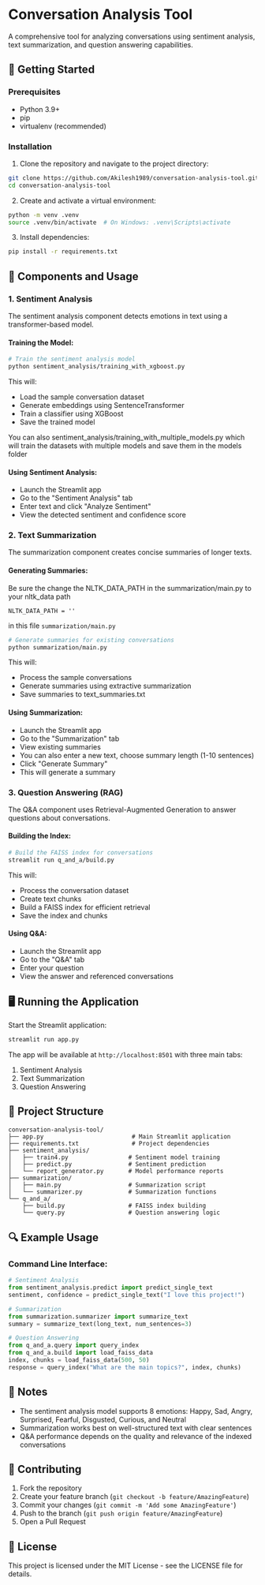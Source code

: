# Conversation Analysis Tool

A comprehensive tool for analyzing conversations using sentiment analysis, text summarization, and question answering capabilities.

## 🚀 Getting Started

### Prerequisites
- Python 3.9+
- pip
- virtualenv (recommended)

### Installation

1. Clone the repository and navigate to the project directory:
```bash
git clone https://github.com/Akilesh1989/conversation-analysis-tool.git
cd conversation-analysis-tool
```

2. Create and activate a virtual environment:
```bash
python -m venv .venv
source .venv/bin/activate  # On Windows: .venv\Scripts\activate
```

3. Install dependencies:
```bash
pip install -r requirements.txt
```

## 🎯 Components and Usage

### 1. Sentiment Analysis

The sentiment analysis component detects emotions in text using a transformer-based model.

#### Training the Model:
```bash
# Train the sentiment analysis model
python sentiment_analysis/training_with_xgboost.py
```

This will:
- Load the sample conversation dataset
- Generate embeddings using SentenceTransformer
- Train a classifier using XGBoost
- Save the trained model
  

You can also sentiment_analysis/training_with_multiple_models.py which will train the datasets with multiple models and save them in the models folder

#### Using Sentiment Analysis:
- Launch the Streamlit app
- Go to the "Sentiment Analysis" tab
- Enter text and click "Analyze Sentiment"
- View the detected sentiment and confidence score

### 2. Text Summarization

The summarization component creates concise summaries of longer texts.

#### Generating Summaries:

Be sure the change the NLTK_DATA_PATH in the summarization/main.py to your nltk_data path
```
NLTK_DATA_PATH = ''
```
in this file `summarization/main.py`

```bash
# Generate summaries for existing conversations
python summarization/main.py
```

This will:
- Process the sample conversations
- Generate summaries using extractive summarization
- Save summaries to text_summaries.txt

#### Using Summarization:
- Launch the Streamlit app
- Go to the "Summarization" tab
- View existing summaries
- You can also enter a new text, choose summary length (1-10 sentences)
- Click "Generate Summary"
- This will generate a summary

### 3. Question Answering (RAG)

The Q&A component uses Retrieval-Augmented Generation to answer questions about conversations.

#### Building the Index:
```bash
# Build the FAISS index for conversations
streamlit run q_and_a/build.py
```

This will:
- Process the conversation dataset
- Create text chunks
- Build a FAISS index for efficient retrieval
- Save the index and chunks

#### Using Q&A:
- Launch the Streamlit app
- Go to the "Q&A" tab
- Enter your question
- View the answer and referenced conversations

## 🖥️ Running the Application

Start the Streamlit application:
```bash
streamlit run app.py
```

The app will be available at `http://localhost:8501` with three main tabs:
1. Sentiment Analysis
2. Text Summarization
3. Question Answering

## 📁 Project Structure
```
conversation-analysis-tool/
├── app.py                         # Main Streamlit application
├── requirements.txt               # Project dependencies
├── sentiment_analysis/           
│   ├── train4.py                 # Sentiment model training
│   ├── predict.py                # Sentiment prediction
│   └── report_generator.py       # Model performance reports
├── summarization/
│   ├── main.py                   # Summarization script
│   └── summarizer.py             # Summarization functions
└── q_and_a/
    ├── build.py                  # FAISS index building
    └── query.py                  # Question answering logic
```

## 🔍 Example Usage

### Command Line Interface:
```python
# Sentiment Analysis
from sentiment_analysis.predict import predict_single_text
sentiment, confidence = predict_single_text("I love this project!")

# Summarization
from summarization.summarizer import summarize_text
summary = summarize_text(long_text, num_sentences=3)

# Question Answering
from q_and_a.query import query_index
from q_and_a.build import load_faiss_data
index, chunks = load_faiss_data(500, 50)
response = query_index("What are the main topics?", index, chunks)
```

## 📝 Notes

- The sentiment analysis model supports 8 emotions: Happy, Sad, Angry, Surprised, Fearful, Disgusted, Curious, and Neutral
- Summarization works best on well-structured text with clear sentences
- Q&A performance depends on the quality and relevance of the indexed conversations

## 🤝 Contributing

1. Fork the repository
2. Create your feature branch (`git checkout -b feature/AmazingFeature`)
3. Commit your changes (`git commit -m 'Add some AmazingFeature'`)
4. Push to the branch (`git push origin feature/AmazingFeature`)
5. Open a Pull Request

## 📄 License

This project is licensed under the MIT License - see the LICENSE file for details.
